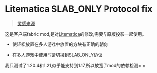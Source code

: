 # Litematica SLAB_ONLY Protocol fix
> [灵感来源](https://github.com/Earthcomputer/litemoretica)

 这是客户端fabric mod,是对[Litematica](https://www.curseforge.com/minecraft/mc-mods/litematica)的修改,需要与原版投影一起使用。
- 使轻松放置在多人游戏中放置的方块有正确的朝向
+ 在多人游戏中使用时请切换到SLAB_ONLY协议
  
 我只测试了1.20.4和1.21,似乎能支持到1.17,所以放宽了mod的依赖检测= =
